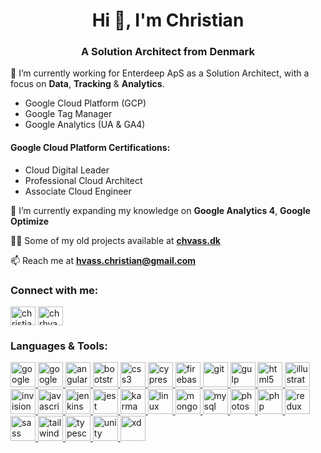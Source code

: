 <h1 align="center">Hi 👋, I'm Christian</h1>
<h3 align="center">A Solution Architect from Denmark</h3>
<p>🔭 I’m currently working for Enterdeep ApS as a Solution Architect, with a focus on <b>Data</b>, <b>Tracking</b> & <b>Analytics</b>.</p>
  <ul>
  <li>Google Cloud Platform (GCP)</li>
  <li>Google Tag Manager</li>
  <li>Google Analytics (UA & GA4)</li>
  </ul>
<h4>Google Cloud Platform Certifications:</h4>
<ul>
  <li>Cloud Digital Leader</li>
  <li>Professional Cloud Architect</li>
  <li>Associate Cloud Engineer</li>
</ul>
<p>🌱 I’m currently expanding my knowledge on <b>Google Analytics 4</b>, <b>Google Optimize</b></p>
<p>👨‍💻 Some of my old projects available at <b><a href="https://chvass.dk">chvass.dk</a></b></p>
<p>📫 Reach me at <b><a href="mailto:hvass.christian@gmail.com">hvass.christian@gmail.com</a></b></p>
<p align="left">
	<h3 align="left">Connect with me:</h3>
	<a href="https://linkedin.com/in/christian-hvass" target="blank"><img align="center" src="https://cdn.jsdelivr.net/gh/devicons/devicon/icons/linkedin/linkedin-original.svg" alt="christian-hvass" height="30" width="40" /></a>
	<a href="https://fb.com/chrhvass" target="blank"><img align="center" src="https://cdn.jsdelivr.net/gh/devicons/devicon/icons/facebook/facebook-original.svg" alt="chrhvass" height="30" width="40" /></a>
</p>
<h3 align="left">Languages & Tools:</h3> 
<p align="left">
  <a href="https://marketingplatform.google.com/" target="_blank"> <img src="https://cdn.jsdelivr.net/gh/devicons/devicon/icons/google/google-original.svg" alt="google marketing platform" width="40" height="40" /> </a>
  <a href="https://cloud.google.com/" target="_blank"> <img src="https://cdn.jsdelivr.net/gh/devicons/devicon/icons/googlecloud/googlecloud-original.svg" alt="google cloud" width="40" height="40" /> </a>
	<a href="https://angular.io" target="_blank"> <img src="https://cdn.jsdelivr.net/gh/devicons/devicon/icons/angularjs/angularjs-original.svg" alt="angularjs" width="40" height="40" /> </a>
	<a href="https://getbootstrap.com" target="_blank"> <img src="https://cdn.jsdelivr.net/gh/devicons/devicon/icons/bootstrap/bootstrap-plain.svg" alt="bootstrap" width="40" height="40" /> </a>
	<a href="https://www.w3schools.com/css/" target="_blank"> <img src="https://cdn.jsdelivr.net/gh/devicons/devicon/icons/css3/css3-original-wordmark.svg" alt="css3" width="40" height="40" /> </a>
	<a href="https://www.cypress.io" target="_blank"> <img src="https://raw.githubusercontent.com/simple-icons/simple-icons/6e46ec1fc23b60c8fd0d2f2ff46db82e16dbd75f/icons/cypress.svg" alt="cypress" width="40" height="40" /> </a>
	<a href="https://firebase.google.com/" target="_blank"> <img src="https://www.vectorlogo.zone/logos/firebase/firebase-icon.svg" alt="firebase" width="40" height="40" /> </a>
	<a href="https://git-scm.com/" target="_blank"> <img src="https://www.vectorlogo.zone/logos/git-scm/git-scm-icon.svg" alt="git" width="40" height="40" /> </a>
	<a href="https://gulpjs.com" target="_blank"> <img src="https://cdn.jsdelivr.net/gh/devicons/devicon/icons/gulp/gulp-plain.svg" alt="gulp" width="40" height="40" /> </a>
	<a href="https://www.w3.org/html/" target="_blank"> <img src="https://cdn.jsdelivr.net/gh/devicons/devicon/icons/html5/html5-original-wordmark.svg" alt="html5" width="40" height="40" /> </a>
	<a href="https://www.adobe.com/in/products/illustrator.html" target="_blank"> <img src="https://www.vectorlogo.zone/logos/adobe_illustrator/adobe_illustrator-icon.svg" alt="illustrator" width="40" height="40" /> </a>
	<a href="https://www.invisionapp.com/" target="_blank"> <img src="https://www.vectorlogo.zone/logos/invisionapp/invisionapp-icon.svg" alt="invision" width="40" height="40" /> </a>
	<a href="https://developer.mozilla.org/en-US/docs/Web/JavaScript" target="_blank"> <img src="https://cdn.jsdelivr.net/gh/devicons/devicon/icons/javascript/javascript-original.svg" alt="javascript" width="40" height="40" /> </a>
	<a href="https://www.jenkins.io" target="_blank"> <img src="https://www.vectorlogo.zone/logos/jenkins/jenkins-icon.svg" alt="jenkins" width="40" height="40" /> </a>
	<a href="https://jestjs.io" target="_blank"> <img src="https://www.vectorlogo.zone/logos/jestjsio/jestjsio-icon.svg" alt="jest" width="40" height="40" /> </a>
	<a href="https://karma-runner.github.io/latest/index.html" target="_blank"> <img src="https://raw.githubusercontent.com/detain/svg-logos/780f25886640cef088af994181646db2f6b1a3f8/svg/karma.svg" alt="karma" width="40" height="40" /> </a>
	<a href="https://www.linux.org/" target="_blank"> <img src="https://cdn.jsdelivr.net/gh/devicons/devicon/icons/linux/linux-original.svg" alt="linux" width="40" height="40" /> </a>
	<a href="https://www.mongodb.com/" target="_blank"> <img src="https://cdn.jsdelivr.net/gh/devicons/devicon/icons/mongodb/mongodb-original-wordmark.svg" alt="mongodb" width="40" height="40" /> </a>
	<a href="https://www.mysql.com/" target="_blank"> <img src="https://cdn.jsdelivr.net/gh/devicons/devicon/icons/mysql/mysql-original-wordmark.svg" alt="mysql" width="40" height="40" /> </a>
	<a href="https://www.photoshop.com/en" target="_blank"> <img src="https://cdn.jsdelivr.net/gh/devicons/devicon/icons/photoshop/photoshop-plain.svg" alt="photoshop" width="40" height="40" /> </a>
	<a href="https://www.php.net" target="_blank"> <img src="https://cdn.jsdelivr.net/gh/devicons/devicon/icons/php/php-original.svg" alt="php" width="40" height="40" /> </a>
	<a href="https://redux.js.org" target="_blank"> <img src="https://cdn.jsdelivr.net/gh/devicons/devicon/icons/redux/redux-original.svg" alt="redux" width="40" height="40" /> </a>
	<a href="https://sass-lang.com" target="_blank"> <img src="https://cdn.jsdelivr.net/gh/devicons/devicon/icons/sass/sass-original.svg" alt="sass" width="40" height="40" /> </a>
	<a href="https://tailwindcss.com/" target="_blank"> <img src="https://www.vectorlogo.zone/logos/tailwindcss/tailwindcss-icon.svg" alt="tailwind" width="40" height="40" /> </a>
	<a href="https://www.typescriptlang.org/" target="_blank"> <img src="https://cdn.jsdelivr.net/gh/devicons/devicon/icons/typescript/typescript-original.svg" alt="typescript" width="40" height="40" /> </a>
	<a href="https://unity.com/" target="_blank"> <img src="https://www.vectorlogo.zone/logos/unity3d/unity3d-icon.svg" alt="unity" width="40" height="40" /> </a>
	<a href="https://www.adobe.com/products/xd.html" target="_blank"> <img src="https://cdn.worldvectorlogo.com/logos/adobe-xd.svg" alt="xd" width="40" height="40" /> </a>
</p>
